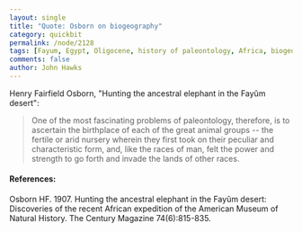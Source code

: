 ```yaml
---
layout: single 
title: "Quote: Osborn on biogeography" 
category: quickbit
permalink: /node/2128
tags: [Fayum, Egypt, Oligocene, history of paleontology, Africa, biogeography, quotes] 
comments: false 
author: John Hawks 
---
```


Henry Fairfield Osborn, "Hunting the ancestral elephant in the Fay&ucirc;m desert": 

<blockquote>One of the most fascinating problems of paleontology, therefore, is to ascertain the birthplace of each of the great animal groups -- the fertile or arid nursery wherein they first took on their peculiar and characteristic form, and, like the races of man, felt the power and strength to go forth and invade the lands of other races.</blockquote>

<h4>References:</h4>

<p class="cite">Osborn HF. 1907. Hunting the ancestral elephant in the Fay&ucirc;m desert: Discoveries of the recent African expedition of the American Museum of Natural History. The Century Magazine 74(6):815-835.</p>



